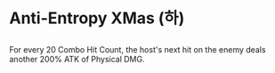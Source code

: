 # Anti-Entropy XMas (하)

##

For every 20 Combo Hit Count, the host's next hit on the enemy deals another 200% ATK of Physical DMG.
